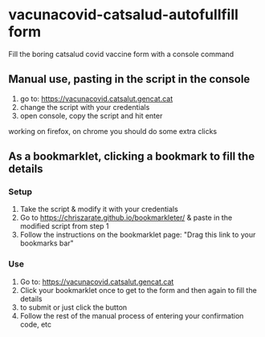 # vacunacovid-catsalud-autofullfill form
Fill the boring catsalud covid vaccine form with a console command

## Manual use, pasting in the script in the console

1. go to: https://vacunacovid.catsalut.gencat.cat
2. change the script with your credentials
3. open console, copy the script and hit enter

working on firefox, on chrome you should do some extra clicks

## As a bookmarklet, clicking a bookmark to fill the details

### Setup
1. Take the script & modify it with your credentials
2. Go to https://chriszarate.github.io/bookmarkleter/ & paste in the modified script from step 1
3. Follow the instructions on the bookmarklet page: "Drag this link to your bookmarks bar"

### Use
1. Go to: https://vacunacovid.catsalut.gencat.cat
2. Click your bookmarklet once to get to the form and then again to fill the details
3. <tab><tab><enter> to submit or just click the button
4. Follow the rest of the manual process of entering your confirmation code, etc
